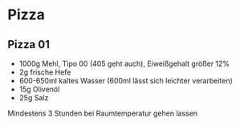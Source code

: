 # Pizza

## Pizza 01

- 1000g Mehl, Tipo 00 (405 geht auch), Eiweißgehalt größer 12%
- 2g frische Hefe
- 600-650ml kaltes Wasser (600ml lässt sich leichter verarbeiten)
- 15g Olivenöl
- 25g Salz

Mindestens 3 Stunden bei Raumtemperatur gehen lassen